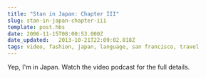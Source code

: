```yaml
---
title: "Stan in Japan: Chapter III"
slug: stan-in-japan-chapter-iii
template: post.hbs
date: 2006-11-15T08:00:53.000Z
date_updated:   2013-10-21T22:09:02.818Z
tags: video, fashion, japan, language, san francisco, travel
---
```


Yep, I'm in Japan. Watch the video podcast for the full details.<!--more-->

<object width="425" height="350"> <param name="movie" value="http://www.youtube.com/v/acMkR--wZl0"> </param> <embed src="http://www.youtube.com/v/acMkR--wZl0" type="application/x-shockwave-flash" width="425" height="350"> </embed> </object>
